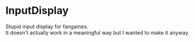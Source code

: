 # InputDisplay
Stupid input display for fangames.  
It doesn't actually work in a meaningful way but I wanted to make it anyway.